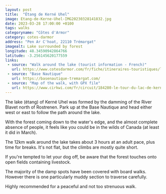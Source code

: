 ```yaml
---
layout: post
title:  "Ètang de Kerné Uhel"
image: Etang-de-Kerne-Uhel-IMG20230328141832.jpg
date: 2023-03-28 17:00:00 +0100
tags: walks
categoryname: "Côtes d'Armor"
category: cotes-darmor
address: "Pen Ar C'hoat, 22110 Trémargat"
imagealt: Lake surrounded by forest
longitude: 48.34590942864766
latitude: -3.256145620177559
links:
 - source: "Walk around the lake (tourist information - French)"
   url: https://www.cotesdarmor.com/fr/fiche/itineraires-touristiques/le-tour-du-lac-de-kerne-uhel-tremargat_TFOITIBRE022V53PGEA/
 - source: "Base Nautique"
   url: https://basenautique-tremargat.com/
 - source: "Map of the walk, with GPX file"
   url: https://www.cirkwi.com/fr/circuit/184280-le-tour-du-lac-de-kerne-uhel
---
```

The lake (étang) of Kerné Uhel was formed by the damming of the River Blavet north of Rostrenen. Park up at the Base Nautique and head either west or east to follow the path around the lake.

With the forest coming down to the water's edge, and the almost complete absence of people, it feels like you could be in the wilds of Canada (at least it did in March).

The 12km walk around the lake takes about 3 hours at an adult pace, plus time for breaks. It's not flat, but the climbs are mostly quite short.

If you're tempted to let your dog off, be aware that the forest touches onto open fields containing livestock.

The majority of the damp spots have been covered with board walks. However there is one particularly muddy section to traverse carefully.

Highly recommended for a peaceful and not too strenuous walk.
